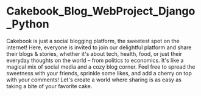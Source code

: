 # Cakebook_Blog_WebProject_Django_Python
 Cakebook is just a social blogging platform, the sweetest spot on the internet! Here, everyone is invited to join our delightful platform and share their blogs & stories, whether it's about tech, health, food, or just their everyday thoughts on the world – from politics to economics. It's like a magical mix of social media and a cozy blog corner. Feel free to spread the sweetness with your friends, sprinkle some likes, and add a cherry on top with your comments! Let's create a world where sharing is as easy as taking a bite of your favorite cake. 

